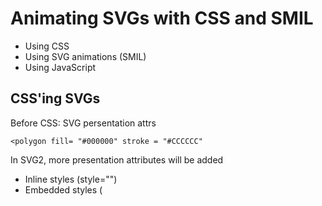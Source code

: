 # Animating SVGs with CSS and SMIL
* Using CSS
* Using SVG animations (SMIL)
* Using JavaScript
 
## CSS'ing SVGs
Before CSS: SVG persentation attrs
```
<polygon fill= "#000000" stroke = "#CCCCCC" 
```
In SVG2, more presentation attributes will be added

* Inline styles (style="")
* Embedded styles (<style>) inside SVG
* Embedded styles (<style>) outside SVG
* External Style Sheet
 
## Animating SVGs with CSS
HTML has box model, SVG does not know the element box model

### LImitations
* Animations of attrs such as pos and dimension attrs, among others
* Animations along arbitrary paths (http://dev.w3.org/fxtf/motion-1)
* Morphing paths / shape tweening.
 
## Embedding SVGs
* src="mysvg.svg"
* url(mysvg.svg)
* object
* embed
* iframe
* <svg></svg>
 
## Animating SVG with SMIL
Synchonized Multimedia Integration Language
* Define an XML based language that allows auths to write interact multimedia presos
 
### Why?
SMIL has some advantages over CSS and JS
* Can anim attrs that CSS can't
* Event handling & animi sync capabilities
* Anims work when SVG is embedded as <img> or as backgr image in CSS
 
SVG SMIL anims work in **all browsers** except IE and Opera Mini

[Right about here i gave up trying to note down all the technical implementation details]






